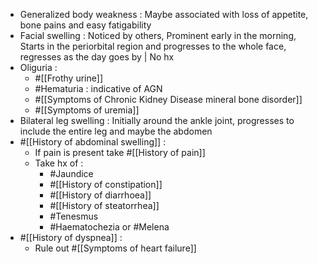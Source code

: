 - Generalized body weakness : Maybe associated with loss of appetite, bone pains and easy fatigability
- Facial swelling : Noticed by others, Prominent early in the morning, Starts in the periorbital region and progresses to the whole face, regresses as the day goes by | No hx
- Oliguria :
	- #[[Frothy urine]]
	- #Hematuria : indicative of AGN
	- #[[Symptoms of Chronic Kidney Disease mineral bone disorder]]
	- #[[Symptoms of uremia]]
- Bilateral leg swelling : Initially around the ankle joint, progresses to include the entire leg and maybe the abdomen
- #[[History of abdominal swelling]] :
	- If pain is present take #[[History of pain]]
	- Take hx of :
		- #Jaundice
		- #[[History of constipation]]
		- #[[History of diarrhoea]]
		- #[[History of steatorrhea]]
		- #Tenesmus
		- #Haematochezia or #Melena
- #[[History of dyspnea]] :
	- Rule out #[[Symptoms of heart failure]]